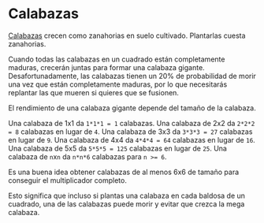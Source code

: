 # Calabazas
[Calabazas](objects/pumpkin) crecen como zanahorias en suelo cultivado. Plantarlas cuesta zanahorias.

Cuando todas las calabazas en un cuadrado están completamente maduras, crecerán juntas para formar una calabaza gigante. Desafortunadamente, las calabazas tienen un 20% de probabilidad de morir una vez que están completamente maduras, por lo que necesitarás replantar las que mueren si quieres que se fusionen.

El rendimiento de una calabaza gigante depende del tamaño de la calabaza.

Una calabaza de 1x1 da `1*1*1 = 1` calabazas.
Una calabaza de 2x2 da `2*2*2 = 8` calabazas en lugar de `4`.
Una calabaza de 3x3 da `3*3*3 = 27` calabazas en lugar de `9`.
Una calabaza de 4x4 da `4*4*4 = 64` calabazas en lugar de `16`.
Una calabaza de 5x5 da `5*5*5 = 125` calabazas en lugar de `25`.
Una calabaza de `n`x`n` da `n*n*6` calabazas para `n >= 6`.

Es una buena idea obtener calabazas de al menos 6x6 de tamaño para conseguir el multiplicador completo.

Esto significa que incluso si plantas una calabaza en cada baldosa de un cuadrado, una de las calabazas puede morir y evitar que crezca la mega calabaza.